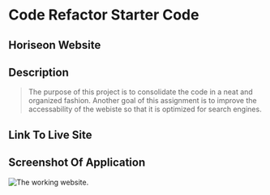 # Code Refactor Starter Code

## Horiseon Website

## Description
>The purpose of this project is to consolidate the code in a neat and organized fashion. Another goal of this assignment is to improve the accessability of the webiste so that it is optimized for search engines. 

## Link To Live Site

## Screenshot Of Application
<img
  src="Screenshot of site.png"
  alt="The working website."
  title="Screenshot Of Application"
  style="display: inline-block; margin: 0 auto; max-width: 300px">
